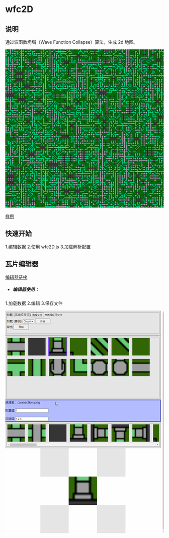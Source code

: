# wfc2D
## 说明
通过波函数坍塌（Wave Function Collapse）算法，生成 2d 地图。

[![image](./res/info/cover.png)](https://anseyuyin.github.io/wfc2D/demos/2DMapExample/)

[样例](https://anseyuyin.github.io/wfc2D/demos/2DMapExample/) 

## 快速开始
1.编辑数据
2.使用 wfc2D.js
3.加载解析配置

## 瓦片编辑器
[编辑器链接](https://anseyuyin.github.io/wfc2D/demos/2DMapEditor/)
- ##### 编辑器使用：
1.加载数据
2.编辑
3.保存文件

[![image](./res/info/editor_course.gif)](https://anseyuyin.github.io/wfc2D/demos/2DMapEditor/)
